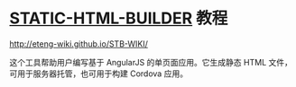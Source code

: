 # [STATIC-HTML-BUILDER](https://github.com/ETENG-WIKI/static-html-builder) 教程

http://eteng-wiki.github.io/STB-WIKI/

  这个工具帮助用户编写基于 AngularJS 的单页面应用。它生成静态 HTML 文件，可用于服务器托管，也可用于构建 Cordova 应用。